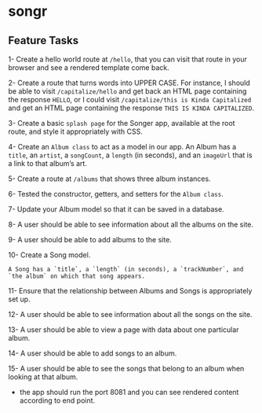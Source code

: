# songr


## Feature Tasks

1- Create a hello world route at `/hello`, that you can visit that route in your browser and see a rendered template come back.

2- Create a route that turns words into UPPER CASE. For instance, I should be able to visit `/capitalize/hello` and get back an HTML page containing the response `HELLO`, or I could visit `/capitalize/this is Kinda Capitalized` and get an HTML page containing the response `THIS IS KINDA CAPITALIZED`.

3- Create a basic `splash page` for the Songer app, available at the root route, and style it appropriately with CSS.

4- Create an `Album class` to act as a model in our app.
An Album has a `title`, an `artist`, a `songCount`, a `length` (in seconds), and an `imageUrl` that is a link to that album’s art.

5- Create a route at `/albums` that shows three album instances.

6- Tested the constructor, getters, and setters for the `Album class`.

7- Update your Album model so that it can be saved in a database.

8- A user should be able to see information about all the albums on the site.

9- A user should be able to add albums to the site.

10- Create a Song model. 
```
A Song has a `title`, a `length` (in seconds), a `trackNumber`, and `the album` on which that song appears.
```

11- Ensure that the relationship between Albums and Songs is appropriately set up.

12- A user should be able to see information about all the songs on the site.

13- A user should be able to view a page with data about one particular album.

14- A user should be able to add songs to an album.

15- A user should be able to see the songs that belong to an album when looking at that album.

* the app should run the port 8081 and you can see rendered content according to end point.
